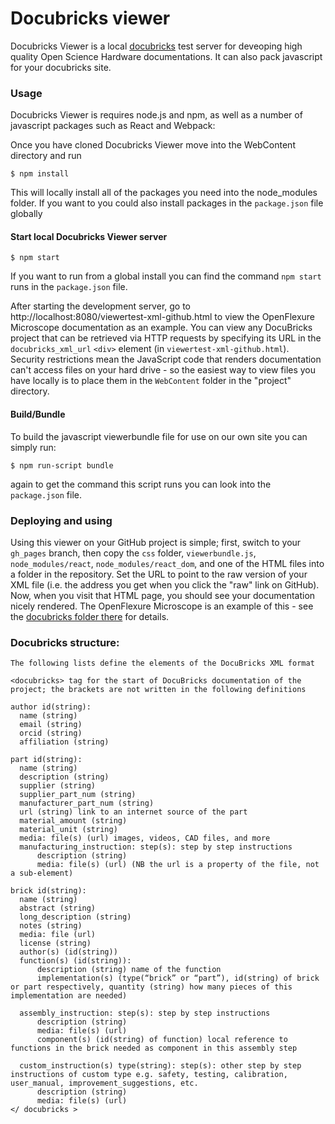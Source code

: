 ﻿Docubricks viewer
===========================

Docubricks Viewer is a local [docubricks](http://docubricks.com/) test server for deveoping high quality Open Science Hardware documentations. It can also pack javascript for your docubricks site.

### Usage
Docubricks Viewer is requires node.js and npm, as well as a number of javascript packages such as React and Webpack:

Once you have cloned Docubricks Viewer move into the WebContent directory and run

```
$ npm install
```

This will locally install all of the packages you need into the node_modules folder. If you want to you could also install packages in the ``package.json`` file globally


#### Start local Docubricks Viewer server
```
$ npm start

```

If you want to run from a global install you can find the command ``npm start`` runs in the ``package.json`` file.

After starting the development server, go to http://localhost:8080/viewertest-xml-github.html to view the OpenFlexure Microscope documentation as an example.  You can view any DocuBricks project that can be retrieved via HTTP requests by specifying its URL in the ``docubricks_xml_url`` ``<div>`` element (in ``viewertest-xml-github.html``).  Security restrictions mean the JavaScript code that renders documentation can't access files on your hard drive - so the easiest way to view files you have locally is to place them in the ``WebContent`` folder in the "project" directory.


#### Build/Bundle

To build the javascript viewerbundle file for use on our own site you can simply run:
```
$ npm run-script bundle
```
again to get the command this script runs you can look into the ``package.json`` file.

### Deploying and using
Using this viewer on your GitHub project is simple; first, switch to your ``gh_pages`` branch, then copy the ``css`` folder, ``viewerbundle.js``, ``node_modules/react``, ``node_modules/react_dom``, and one of the HTML files into a folder in the repository.  Set the URL to point to the raw version of your XML file (i.e. the address you get when you click the "raw" link on GitHub).  Now, when you visit that HTML page, you should see your documentation nicely rendered.  The OpenFlexure Microscope is an example of this - see the [docubricks folder there](https://github.com/rwb27/openflexure_microscope/tree/gh-pages/docubricks) for details.


### Docubricks structure:

```
The following lists define the elements of the DocuBricks XML format

<docubricks> tag for the start of DocuBricks documentation of the project; the brackets are not written in the following definitions

author id(string):
  name (string)
  email (string)
  orcid (string)
  affiliation (string)

part id(string):
  name (string)
  description (string)
  supplier (string)
  supplier_part_num (string)
  manufacturer_part_num (string)
  url (string) link to an internet source of the part
  material_amount (string)
  material_unit (string)
  media: file(s) (url) images, videos, CAD files, and more
  manufacturing_instruction: step(s): step by step instructions
      description (string)
      media: file(s) (url) (NB the url is a property of the file, not a sub-element)

brick id(string):
  name (string)
  abstract (string)
  long_description (string)
  notes (string)
  media: file (url)
  license (string)
  author(s) (id(string))
  function(s) (id(string)):
      description (string) name of the function
      implementation(s) (type(“brick” or “part”), id(string) of brick or part respectively, quantity (string) how many pieces of this implementation are needed)

  assembly_instruction: step(s): step by step instructions
      description (string)
      media: file(s) (url)
      component(s) (id(string) of function) local reference to functions in the brick needed as component in this assembly step

  custom_instruction(s) type(string): step(s): other step by step instructions of custom type e.g. safety, testing, calibration, user_manual, improvement_suggestions, etc.
      description (string)
      media: file(s) (url)
</ docubricks >

```
